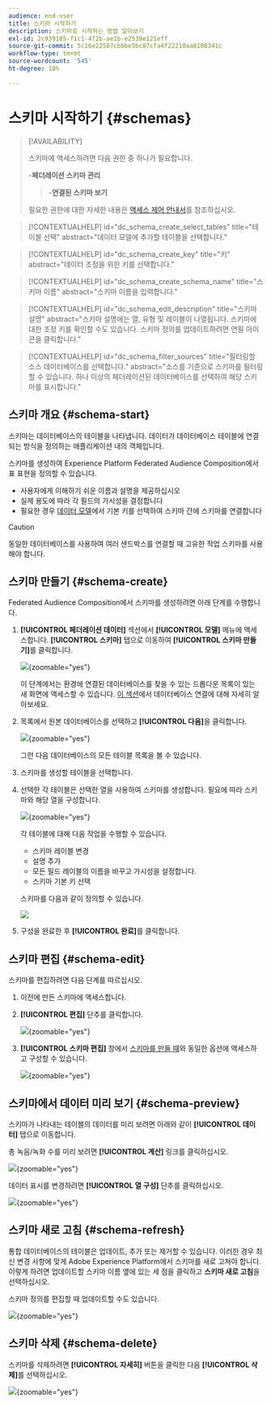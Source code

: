 ```yaml
---
audience: end-user
title: 스키마 시작하기
description: 스키마로 시작하는 방법 알아보기
exl-id: 2c939185-f1c1-4f2b-ae1b-e2539e121eff
source-git-commit: 5c16e22587cbbbe5bc87cfa4f22210aa8108341c
workflow-type: tm+mt
source-wordcount: '545'
ht-degree: 18%

---
```


# 스키마 시작하기 {#schemas}

>[!AVAILABILITY]
>
>스키마에 액세스하려면 다음 권한 중 하나가 필요합니다.
>
>-**페더레이션 스키마 관리**
>>-**연결된 스키마 보기**
>
>필요한 권한에 대한 자세한 내용은 [액세스 제어 안내서](/help/governance-privacy-security/access-control.md)를 참조하십시오.

>[!CONTEXTUALHELP]
>id="dc_schema_create_select_tables"
>title="테이블 선택"
>abstract="데이터 모델에 추가할 테이블을 선택합니다."

>[!CONTEXTUALHELP]
>id="dc_schema_create_key"
>title="키"
>abstract="데이터 조정을 위한 키를 선택합니다."

>[!CONTEXTUALHELP]
>id="dc_schema_create_schema_name"
>title="스키마 이름"
>abstract="스키마 이름을 입력합니다."

>[!CONTEXTUALHELP]
>id="dc_schema_edit_description"
>title="스키마 설명"
>abstract="스키마 설명에는 열, 유형 및 레이블이 나열됩니다. 스키마에 대한 조정 키를 확인할 수도 있습니다. 스키마 정의를 업데이트하려면 연필 아이콘을 클릭합니다."

>[!CONTEXTUALHELP]
>id="dc_schema_filter_sources"
>title="필터링할 소스 데이터베이스를 선택합니다."
>abstract="소스를 기준으로 스키마를 필터링할 수 있습니다. 하나 이상의 페더레이션된 데이터베이스를 선택하여 해당 스키마를 표시합니다."

## 스키마 개요 {#schema-start}

스키마는 데이터베이스의 테이블을 나타냅니다. 데이터가 데이터베이스 테이블에 연결되는 방식을 정의하는 애플리케이션 내의 객체입니다.

스키마를 생성하여 Experience Platform Federated Audience Composition에서 표 표현을 정의할 수 있습니다.

* 사용자에게 이해하기 쉬운 이름과 설명을 제공하십시오
* 실제 용도에 따라 각 필드의 가시성을 결정합니다
* 필요한 경우 [데이터 모델](../data-management/gs-models.md#data-model-start)에서 기본 키를 선택하여 스키마 간에 스키마를 연결합니다

>[!CAUTION]
>
>동일한 데이터베이스를 사용하여 여러 샌드박스를 연결할 때 고유한 작업 스키마를 사용해야 합니다.
>

## 스키마 만들기 {#schema-create}

Federated Audience Composition에서 스키마를 생성하려면 아래 단계를 수행합니다.

1. **[!UICONTROL 페더레이션 데이터]** 섹션에서 **[!UICONTROL 모델]** 메뉴에 액세스합니다. **[!UICONTROL 스키마]** 탭으로 이동하여 **[!UICONTROL 스키마 만들기]**&#x200B;를 클릭합니다.

   ![](assets/schema_create.png){zoomable="yes"}

   이 단계에서는 환경에 연결된 데이터베이스를 찾을 수 있는 드롭다운 목록이 있는 새 화면에 액세스할 수 있습니다. [이 섹션](../connections/connections.md#connections-fdb)에서 데이터베이스 연결에 대해 자세히 알아보세요.

1. 목록에서 원본 데이터베이스를 선택하고 **[!UICONTROL 다음]**&#x200B;을 클릭합니다.

   ![](assets/schema_tables.png){zoomable="yes"}

   그런 다음 데이터베이스의 모든 테이블 목록을 볼 수 있습니다.

1. 스키마를 생성할 테이블을 선택합니다.

1. 선택한 각 테이블은 선택한 열을 사용하여 스키마를 생성합니다. 필요에 따라 스키마와 해당 열을 구성합니다.

   ![](assets/schema_fields.png){zoomable="yes"}

   각 테이블에 대해 다음 작업을 수행할 수 있습니다.

   * 스키마 레이블 변경
   * 설명 추가
   * 모든 필드 레이블의 이름을 바꾸고 가시성을 설정합니다.
   * 스키마 기본 키 선택

   스키마를 다음과 같이 정의할 수 있습니다.

   ![](assets/schema_example.png)

1. 구성을 완료한 후 **[!UICONTROL 완료]**&#x200B;를 클릭합니다.

## 스키마 편집 {#schema-edit}

스키마를 편집하려면 다음 단계를 따르십시오.

1. 이전에 만든 스키마에 액세스합니다.

1. **[!UICONTROL 편집]** 단추를 클릭합니다.

   ![](assets/schema_edit.png){zoomable="yes"}

1. **[!UICONTROL 스키마 편집]** 창에서 [스키마를 만들 때](#schema-create)와 동일한 옵션에 액세스하고 구성할 수 있습니다.

   ![](assets/schema_edit_orders.png){zoomable="yes"}

## 스키마에서 데이터 미리 보기 {#schema-preview}

스키마가 나타내는 테이블의 데이터를 미리 보려면 아래와 같이 **[!UICONTROL 데이터]** 탭으로 이동합니다.

총 녹음/녹화 수를 미리 보려면 **[!UICONTROL 계산]** 링크를 클릭하십시오.

![](assets/schema_data.png){zoomable="yes"}

데이터 표시를 변경하려면 **[!UICONTROL 열 구성]** 단추를 클릭하십시오.

![](assets/schema_columns.png){zoomable="yes"}

## 스키마 새로 고침 {#schema-refresh}

통합 데이터베이스의 테이블은 업데이트, 추가 또는 제거할 수 있습니다. 이러한 경우 최신 변경 사항에 맞게 Adobe Experience Platform에서 스키마를 새로 고쳐야 합니다. 이렇게 하려면 업데이트할 스키마 이름 옆에 있는 세 점을 클릭하고 **스키마 새로 고침**&#x200B;을 선택하십시오.

스키마 정의를 편집할 때 업데이트할 수도 있습니다.

![](assets/schema_refresh.png){zoomable="yes"}


## 스키마 삭제 {#schema-delete}

스키마를 삭제하려면 **[!UICONTROL 자세히]** 버튼을 클릭한 다음 **[!UICONTROL 삭제]**&#x200B;를 선택하십시오.

![](assets/schema_delete.png){zoomable="yes"}
